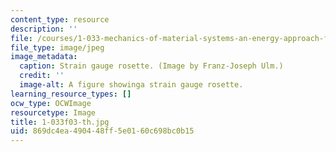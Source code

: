 ```yaml
---
content_type: resource
description: ''
file: /courses/1-033-mechanics-of-material-systems-an-energy-approach-fall-2003/869dc4ea490448ff5e0160c698bc0b15_1-033f03-th.jpg
file_type: image/jpeg
image_metadata:
  caption: Strain gauge rosette. (Image by Franz-Joseph Ulm.)
  credit: ''
  image-alt: A figure showinga strain gauge rosette.
learning_resource_types: []
ocw_type: OCWImage
resourcetype: Image
title: 1-033f03-th.jpg
uid: 869dc4ea-4904-48ff-5e01-60c698bc0b15
---
```

